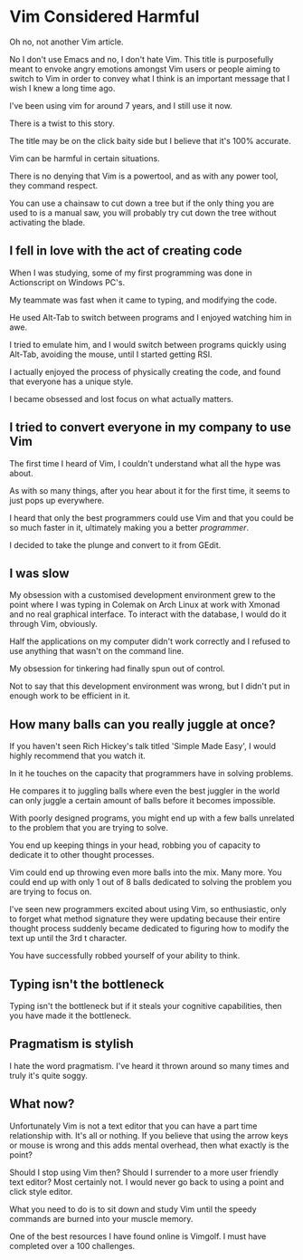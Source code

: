 # Vim Considered Harmful

Oh no, not another Vim article.

No I don't use Emacs and no, I don't hate Vim.
This title is purposefully meant to envoke angry emotions amongst Vim users or people aiming to switch to Vim in order to convey what I think is an
important message that I wish I knew a long time ago.

I've been using vim for around 7 years, and I still use it now.

There is a twist to this story.

The title may be on the click baity side but I believe that it's 100% accurate.

Vim can be harmful in certain situations.

There is no denying that Vim is a powertool, and as with any power tool, they command respect.

You can use a chainsaw to cut down a tree but if the only thing you are used to is a manual saw, you will probably try cut down the tree without
activating the blade.

## I fell in love with the act of creating code

When I was studying, some of my first programming was done in Actionscript on Windows PC's.

My teammate was fast when it came to typing, and modifying the code.

He used Alt-Tab to switch between programs and I enjoyed watching him in awe.

I tried to emulate him, and I would switch between programs quickly using Alt-Tab, avoiding the mouse, until I started getting RSI.

I actually enjoyed the process of physically creating the code, and found that everyone has a unique style.

I became obsessed and lost focus on what actually matters.

## I tried to convert everyone in my company to use Vim

The first time I heard of Vim, I couldn't understand what all the hype was about.

As with so many things, after you hear about it for the first time, it seems to just pops up everywhere.

I heard that only the best programmers could use Vim and that you could be so much faster in it, ultimately making you a better *programmer*.

I decided to take the plunge and convert to it from GEdit.

## I was slow

My obsession with a customised development environment grew to the point where I was typing in Colemak on Arch Linux at work with Xmonad and no real graphical interface.  To interact with the database, I would do it through Vim, obviously.

Half the applications on my computer didn't work correctly and I refused to use anything that wasn't on the command line.

My obsession for tinkering had finally spun out of control.

Not to say that this development environment was wrong, but I didn't put in enough work to be efficient in it.

## How many balls can you really juggle at once?

If you haven't seen Rich Hickey's talk titled 'Simple Made Easy', I would highly recommend that you watch it.

In it he touches on the capacity that programmers have in solving problems.

He compares it to juggling balls where even the best juggler in the world can only juggle a certain amount of balls before it becomes impossible.

With poorly designed programs, you might end up with a few balls unrelated to the problem that you are trying to solve.

You end up keeping things in your head, robbing you of capacity to dedicate it to other thought processes.

Vim could end up throwing even more balls into the mix.  Many more.
You could end up with only 1 out of 8 balls dedicated to solving the problem you are trying to focus on.

I've seen new programmers excited about using Vim, so enthusiastic, only to forget what method signature they were updating because their entire thought
process suddenly became dedicated to figuring how to modify the text up until the 3rd t character.

You have successfully robbed yourself of your ability to think.

## Typing isn't the bottleneck

Typing isn't the bottleneck but if it steals your cognitive capabilities, then you have made it the bottleneck.

## Pragmatism is stylish

I hate the word pragmatism.  I've heard it thrown around so many times and truly it's quite soggy.

## What now?
Unfortunately Vim is not a text editor that you can have a part time relationship with.
It's all or nothing.
If you believe that using the arrow keys or mouse is wrong and this adds mental overhead, then what exactly is the point?

Should I stop using Vim then? Should I surrender to a more user friendly text editor?
Most certainly not.  I would never go back to using a point and click style editor.

What you need to do is to sit down and study Vim until the speedy commands are burned into your muscle memory.

One of the best resources I have found online is Vimgolf.  I must have completed over a 100 challenges.
